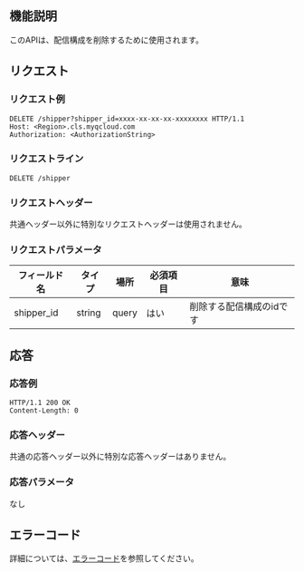 ## 機能説明

このAPIは、配信構成を削除するために使用されます。

## リクエスト

### リクエスト例

```
DELETE /shipper?shipper_id=xxxx-xx-xx-xx-xxxxxxxx HTTP/1.1
Host: <Region>.cls.myqcloud.com
Authorization: <AuthorizationString>

```
### リクエストライン

```
DELETE /shipper
```
### リクエストヘッダー

共通ヘッダー以外に特別なリクエストヘッダーは使用されません。

### リクエストパラメータ

| フィールド名        |  タイプ  | 場所  | 必須項目 |      意味                       |
|--------------|--------|------|---------|--------------------------------|
| shipper_id   | string | query| はい      |削除する配信構成のidです                  |

## 応答

### 応答例

```
HTTP/1.1 200 OK
Content-Length: 0

```

### 応答ヘッダー

共通の応答ヘッダー以外に特別な応答ヘッダーはありません。

### 応答パラメータ

なし

## エラーコード

詳細については、[エラーコード](https://cloud.tencent.com/document/product/614/12402)を参照してください。

